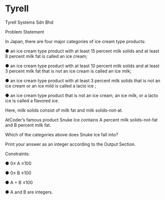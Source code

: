 # Tyrell
Tyrell Systems Sdn Bhd 

Problem Statement

In Japan, there are four major categories of ice cream type products:

● an ice cream type product with at least 15 percent milk solids and at least 8 percent milk fat is called an ice cream;

● an ice cream type product with at least 10 percent milk solids and at least 3 percent milk fat that is not an ice cream is called an ice milk;

● an ice cream type product with at least 3 percent milk solids that is not an ice cream or an ice mild is called a lacto ice ;

● an ice cream type product that is not an ice cream, an ice milk, or a lacto ice is called a flavored ice. 



Here, milk solids consist of milk fat and milk solids-not-at.

AtCoder’s famous product Snuke Ice contains A percent milk solids-not-fat and B percent milk fat.

Which of the categories above does Snuke Ice fall into?

Print your answer as an integer according to the Output Section.


Constraints: 

● 0≤ A ≤100

● 0≤ B ≤100

● A + B ≤100

● A and B are integers.
